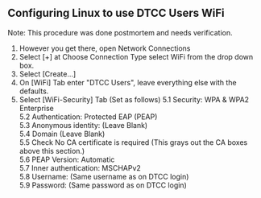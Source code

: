 ## Configuring Linux to use DTCC Users WiFi 
Note: This procedure was done postmortem and needs verification.

1. However you get there, open Network Connections  
2. Select [+] at Choose Connection Type select WiFi from the drop down box.  
3. Select [Create...]  
4. On [WiFi] Tab enter "DTCC Users", leave everything else with the defaults.  
5. Select [WiFi-Security] Tab  (Set as follows)
  5.1 Security: WPA & WPA2 Enterprise  
  5.2 Authentication: Protected EAP (PEAP)  
  5.3 Anonymous identity: (Leave Blank)  
  5.4 Domain (Leave Blank)  
  5.5 Check No CA certificate is required (This grays out the CA boxes above this section.)  
  5.6 PEAP Version: Automatic  
  5.7 Inner authentication: MSCHAPv2  
  5.8 Username: (Same username as on DTCC login)  
  5.9 Password: (Same password as on DTCC login)  
